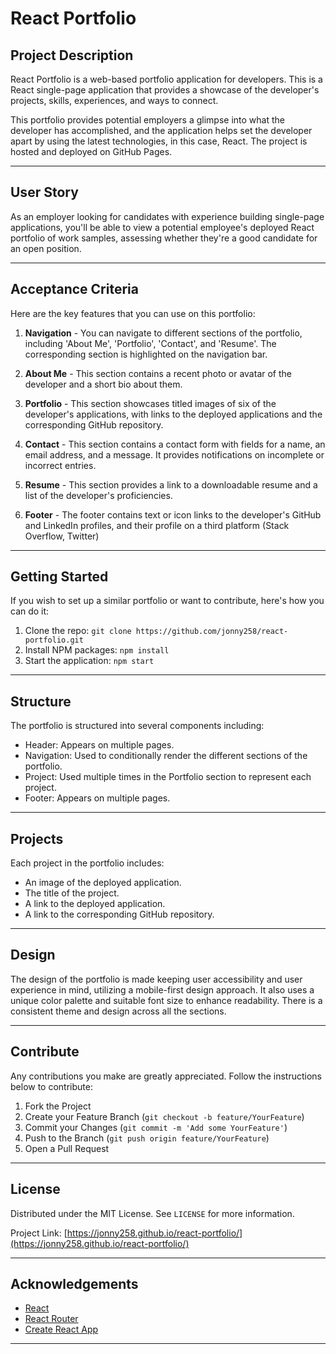 # React Portfolio

## Project Description

React Portfolio is a web-based portfolio application for developers. This is a React single-page application that provides a showcase of the developer's projects, skills, experiences, and ways to connect.

This portfolio provides potential employers a glimpse into what the developer has accomplished, and the application helps set the developer apart by using the latest technologies, in this case, React. The project is hosted and deployed on GitHub Pages.

---

## User Story

As an employer looking for candidates with experience building single-page applications, you'll be able to view a potential employee's deployed React portfolio of work samples, assessing whether they're a good candidate for an open position.

---

## Acceptance Criteria

Here are the key features that you can use on this portfolio:

1. **Navigation** - You can navigate to different sections of the portfolio, including 'About Me', 'Portfolio', 'Contact', and 'Resume'. The corresponding section is highlighted on the navigation bar.
   
2. **About Me** - This section contains a recent photo or avatar of the developer and a short bio about them.

3. **Portfolio** - This section showcases titled images of six of the developer's applications, with links to the deployed applications and the corresponding GitHub repository.

4. **Contact** - This section contains a contact form with fields for a name, an email address, and a message. It provides notifications on incomplete or incorrect entries.

5. **Resume** - This section provides a link to a downloadable resume and a list of the developer's proficiencies.

6. **Footer** - The footer contains text or icon links to the developer's GitHub and LinkedIn profiles, and their profile on a third platform (Stack Overflow, Twitter)

---

## Getting Started

If you wish to set up a similar portfolio or want to contribute, here's how you can do it:

1. Clone the repo: `git clone https://github.com/jonny258/react-portfolio.git`
2. Install NPM packages: `npm install`
3. Start the application: `npm start`

---

## Structure

The portfolio is structured into several components including:

- Header: Appears on multiple pages.
- Navigation: Used to conditionally render the different sections of the portfolio.
- Project: Used multiple times in the Portfolio section to represent each project.
- Footer: Appears on multiple pages.

---

## Projects

Each project in the portfolio includes:

- An image of the deployed application.
- The title of the project.
- A link to the deployed application.
- A link to the corresponding GitHub repository.

---

## Design

The design of the portfolio is made keeping user accessibility and user experience in mind, utilizing a mobile-first design approach. It also uses a unique color palette and suitable font size to enhance readability. There is a consistent theme and design across all the sections.

---

## Contribute

Any contributions you make are greatly appreciated. Follow the instructions below to contribute:

1. Fork the Project
2. Create your Feature Branch (`git checkout -b feature/YourFeature`)
3. Commit your Changes (`git commit -m 'Add some YourFeature'`)
4. Push to the Branch (`git push origin feature/YourFeature`)
5. Open a Pull Request

---

## License

Distributed under the MIT License. See `LICENSE` for more information.



Project Link: [https://jonny258.github.io/react-portfolio/](https://jonny258.github.io/react-portfolio/)

---

## Acknowledgements

- [React](https://reactjs.org/)
- [React Router](https://reactrouter.com/)
- [Create React App](https://create-react-app.dev/)

---